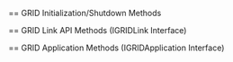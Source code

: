 == GRID Initialization/Shutdown Methods

== GRID Link API Methods (IGRIDLink Interface)

== GRID Application Methods (IGRIDApplication Interface)


